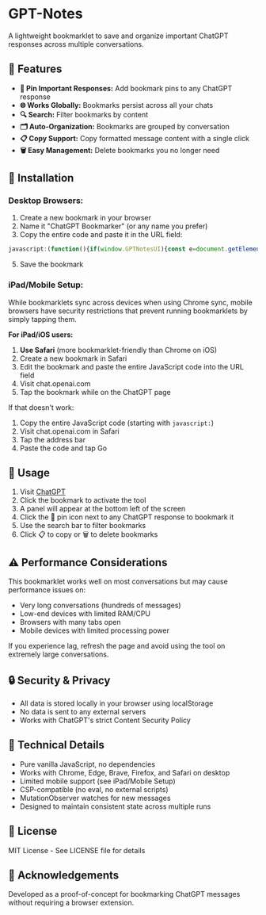 # GPT-Notes

A lightweight bookmarklet to save and organize important ChatGPT responses across multiple conversations.

## 🌟 Features

- **📌 Pin Important Responses:** Add bookmark pins to any ChatGPT response
- **🌐 Works Globally:** Bookmarks persist across all your chats
- **🔍 Search:** Filter bookmarks by content
- **🗂️ Auto-Organization:** Bookmarks are grouped by conversation
- **📋 Copy Support:** Copy formatted message content with a single click
- **🗑️ Easy Management:** Delete bookmarks you no longer need

## 🚀 Installation

### Desktop Browsers:
1. Create a new bookmark in your browser
2. Name it "ChatGPT Bookmarker" (or any name you prefer)
3. Copy the entire code and paste it in the URL field:

```javascript
javascript:(function(){if(window.GPTNotesUI){const e=document.getElementById("gptnotes-panel-ui");if(e){e.style.display=e.style.display==="none"?"flex":"none";return}}window.GPTNotes=JSON.parse(localStorage.getItem("gptnotes-quick")||"[]");window.GPTNotesUI=true;window.notesModeActive=false;const t=document.createElement("div");t.id="gptnotes-panel-ui";t.style="position:fixed;bottom:20px;left:20px;z-index:9999;background:#f0f4f9;border:1px solid #c9d7e8;border-radius:8px;box-shadow:0 2px 10px rgba(0,0,0,0.1);font-family:Arial,sans-serif;font-size:14px;color:#333;width:300px;max-height:500px;display:flex;flex-direction:column;";t.innerHTML=`<div style="background:#6b4fbb;color:white;padding:8px 12px;display:flex;justify-content:space-between;align-items:center;cursor:move;border-top-left-radius:8px;border-top-right-radius:8px;"><span style="font-weight:bold;">📝 GPTNotes Panel</span><div><button id="notes-mode" style="background:none;border:none;color:white;font-size:14px;cursor:pointer;margin-right:8px;" title="Enter save mode">Save</button><button id="export-notes" style="background:none;border:none;color:white;font-size:14px;cursor:pointer;margin-right:8px;" title="Export notes">Export</button><button id="minimize-notes" style="background:none;border:none;color:white;font-size:14px;cursor:pointer;margin-right:4px;" title="Minimize panel">–</button><button id="close-notes" style="background:none;border:none;color:white;font-size:16px;cursor:pointer;" title="Close panel">✕</button></div></div><div id="notes-panel-content"><div id="notes-search" style="padding:8px;border-bottom:1px solid #e0e7f1;"><input type="text" placeholder="Search notes..." style="width:100%;padding:6px;border:1px solid #c9d7e8;border-radius:4px;"></div><div id="notes-container" style="padding:8px;overflow-y:auto;flex-grow:1;max-height:400px;"><div id="empty-notes-message" style="text-align:center;color:#777;padding:20px;">No notes yet. Click "Save" to enter save mode, then click on any ChatGPT message to save it.</div></div></div>`;document.body.appendChild(t);const n=t.querySelector("div");let o=false,i,r;n.addEventListener("mousedown",e=>{if(e.target.tagName==="BUTTON")return;o=true;i=e.clientX-t.getBoundingClientRect().left;r=e.clientY-t.getBoundingClientRect().top});document.addEventListener("mousemove",e=>{if(!o)return;t.style.left=`${e.clientX-i}px`;t.style.top=`${e.clientY-r}px`});document.addEventListener("mouseup",()=>{o=false});window.initNotesMode=function(){if(window.notesModeActive)return;window.notesModeActive=true;const e=Array.from(document.querySelectorAll('[data-message-author-role="assistant"]')).filter(e=>!e.closest('[data-testid="conversation-turn-counter"]'));e.forEach(e=>{e.style.transition="outline 0.3s ease";e.style.outline="2px dashed #6b4fbb";e.style.cursor="pointer";e.dataset.originalOutline=e.style.outline;e.dataset.originalCursor=e.style.cursor;e.addEventListener("click",s)});document.addEventListener("keydown",c);const t=document.getElementById("notes-mode");if(t){t.style.color="#ffcc00";t.title="Exit save mode (ESC)"}d("Save mode active. Click any ChatGPT message to save it, or press ESC to cancel.")};function a(){if(!window.notesModeActive)return;document.querySelectorAll('[data-message-author-role="assistant"]').forEach(e=>{e.style.outline="";e.style.cursor="";e.removeEventListener("click",s)});document.removeEventListener("keydown",c);window.notesModeActive=false;const e=document.getElementById("notes-mode");if(e){e.style.color="white";e.title="Enter save mode"}}function c(e){if(e.key==="Escape"&&window.notesModeActive){a();d("Save mode cancelled.")}}function s(e){if(e.target.tagName==="A"||e.target.tagName==="BUTTON"||e.target.closest("a")||e.target.closest("button")){return}const t=this;const n=t.querySelector(".markdown-content, .markdown, .whitespace-pre-wrap");if(!n){d("Couldn't find message content.",true);return}if(!t.dataset.noteId){t.dataset.noteId=Date.now()+"-"+Math.random().toString(36).substr(2,9)}const o=t.dataset.noteId;
```
5. Save the bookmark

### iPad/Mobile Setup:
While bookmarklets sync across devices when using Chrome sync, mobile browsers have security restrictions that prevent running bookmarklets by simply tapping them.

**For iPad/iOS users:**
1. **Use Safari** (more bookmarklet-friendly than Chrome on iOS)
2. Create a new bookmark in Safari
3. Edit the bookmark and paste the entire JavaScript code into the URL field
4. Visit chat.openai.com
5. Tap the bookmark while on the ChatGPT page

If that doesn't work:
1. Copy the entire JavaScript code (starting with `javascript:`)
2. Visit chat.openai.com in Safari
3. Tap the address bar
4. Paste the code and tap Go

## 📖 Usage

1. Visit [ChatGPT](https://chat.openai.com)
2. Click the bookmark to activate the tool
3. A panel will appear at the bottom left of the screen
4. Click the 📌 pin icon next to any ChatGPT response to bookmark it
5. Use the search bar to filter bookmarks
6. Click 📋 to copy or 🗑️ to delete bookmarks

## ⚠️ Performance Considerations

This bookmarklet works well on most conversations but may cause performance issues on:
- Very long conversations (hundreds of messages)
- Low-end devices with limited RAM/CPU
- Browsers with many tabs open
- Mobile devices with limited processing power

If you experience lag, refresh the page and avoid using the tool on extremely large conversations.

## 🔒 Security & Privacy

- All data is stored locally in your browser using localStorage
- No data is sent to any external servers
- Works with ChatGPT's strict Content Security Policy

## 🧰 Technical Details

- Pure vanilla JavaScript, no dependencies
- Works with Chrome, Edge, Brave, Firefox, and Safari on desktop
- Limited mobile support (see iPad/Mobile Setup)
- CSP-compatible (no eval, no external scripts)
- MutationObserver watches for new messages
- Designed to maintain consistent state across multiple runs

## 📝 License

MIT License - See LICENSE file for details

## 🙏 Acknowledgements

Developed as a proof-of-concept for bookmarking ChatGPT messages without requiring a browser extension.
